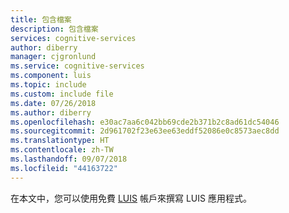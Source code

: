 ```yaml
---
title: 包含檔案
description: 包含檔案
services: cognitive-services
author: diberry
manager: cjgronlund
ms.service: cognitive-services
ms.component: luis
ms.topic: include
ms.custom: include file
ms.date: 07/26/2018
ms.author: diberry
ms.openlocfilehash: e30ac7aa6c042bb69cde2b371b2c8ad61dc54046
ms.sourcegitcommit: 2d961702f23e63ee63eddf52086e0c8573aec8dd
ms.translationtype: HT
ms.contentlocale: zh-TW
ms.lasthandoff: 09/07/2018
ms.locfileid: "44163722"
---
```

在本文中，您可以使用免費 [LUIS](~/articles/cognitive-services/luis/luis-reference-regions.md#publishing-regions) 帳戶來撰寫 LUIS 應用程式。